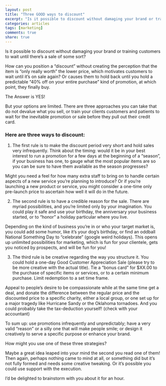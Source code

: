 ```yaml
---
layout: post
title: "Three GOOD ways to discount"
excerpt: "Is it possible to discount without damaging your brand or training customers to wait until there’s a sale of some sort?"
categories: articles
tags: [marketing]
comments: true
share: true
---
```


Is it possible to discount without damaging your brand or training customers to wait until there’s a sale of some sort?

How can you position a “discount” without creating the perception that the item is “only really worth” the lower price, which motivates customers to wait until it’s on sale again? Or causes them to hold back until you hold a predictable “40% off on your entire purchase” kind of promotion, at which point, they finally buy.

The Answer is YES!

But your options are limited. There are three approaches you can take that do not devalue what you sell, or train your clients customers and patients to wait for the inevitable promotion or sale before they pull out their credit card.

### Here are three ways to discount:

1. The first rule is to make the discount period very short and hold sales very infrequently. Think about the timing: would it be in your best interest to run a promotion for a few days at the beginning of a “season”, if your business has one, to gauge what the most popular items are so you can be sure to have them available as the season progresses?

Might you need a feel for how many extra staff to bring on to handle certain aspects of a new service you’re planning to introduce? Or if you’re launching a new product or service, you might consider a one-time only pre-launch price to ascertain how well it will do in the future.

2. The second rule is to have a credible reason for the sale. There are myriad possibilities, and you’re limited only by your imagination. You could play it safe and use your birthday, the anniversary your business started, or to “honor” a holiday particular where you live.

Depending on the kind of business you’re in or who your target market is, you could add some humor, like it’s your dog’s birthday, or find an oddball National Something Day to “celebrate” (google weird holidays). This opens up unlimited possibilities for marketing, which is fun for your clientele, gets you noticed by prospects, and will be fun for you!

3. The third rule is be creative regarding the way you structure it. You could hold a one-day Good Customer Appreciation Sale (please try to be more creative with the actual title). Tie a “bonus card” for $XX.00 to the purchase of specific items or services, or to a certain minimum purchase. Limit redemption to a set time frame.

Appeal to people’s desire to be compassionate while at the same time get a deal, and donate the difference between the regular price and the discounted price to a specific charity, either a local group, or one set up for a major tragedy like Hurricane Sandy or the Oklahoma tornadoes. And you could probably take the tax-deduction yourself! (check with your accountant)

To sum up: use promotions infrequently and unpredictably; have a very valid “reason” or a silly one that will make people smile; or design it creatively to serve a specific purpose or enhance your brand.

How might you use one of these three strategies?

Maybe a great idea leaped into your mind the second you read one of them! Then again, perhaps nothing came to mind at all, or something did but it’s not fully formed and needs some creative tweaking. Or it’s possible you could use support with the execution.

I’d be delighted to brainstorm with you about it for an hour.